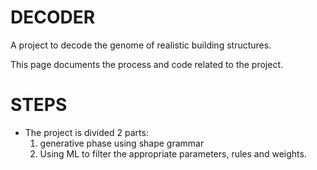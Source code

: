 # DECODER
A project to decode the genome of realistic building structures.

This page documents the process and code related to the project. 

# STEPS 
 - The project is divided 2 parts:
     1. generative phase using shape grammar
     2. Using ML to filter the appropriate parameters, rules and weights.